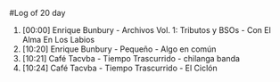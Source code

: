 #Log of 20 day

1. [00:00] Enrique Bunbury - Archivos Vol. 1: Tributos y BSOs - Con El Alma En Los Labios
1. [10:20] Enrique Bunbury - Pequeño - Algo en común
1. [10:21] Café Tacvba - Tiempo Trascurrido - chilanga banda
1. [10:24] Café Tacvba - Tiempo Trascurrido - El Ciclón
